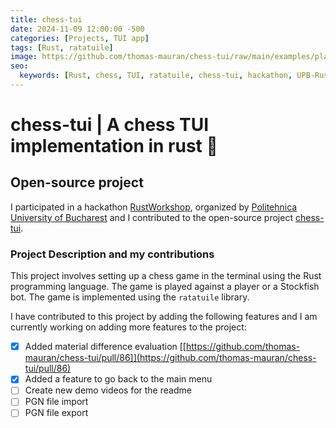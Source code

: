 ```yaml
---
title: chess-tui
date: 2024-11-09 12:00:00 -500
categories: [Projects, TUI app]
tags: [Rust, ratatuile]
image: https://github.com/thomas-mauran/chess-tui/raw/main/examples/play_against_white_bot.gif
seo:
  keywords: [Rust, chess, TUI, ratatuile, chess-tui, hackathon, UPB-RustWorkshop] 
---
```


# chess-tui |  A chess TUI implementation in rust 🦀  
## Open-source project

I participated in a hackathon [RustWorkshop](https://github.com/UPB-RustWorkshop), organized by [Politehnica University of Bucharest](https://upb.ro/) and I contributed to the open-source project [chess-tui](https://github.com/thomas-mauran/chess-tui).

### Project Description and my contributions
This project involves setting up a chess game in the terminal using the Rust programming language. The game is played against a player or a Stockfish bot. The game is implemented using the `ratatuile` library.

I have contributed to this project by adding the following features and I am currently working on adding more features to the project:
- [x] Added material difference evaluation [[https://github.com/thomas-mauran/chess-tui/pull/86]](https://github.com/thomas-mauran/chess-tui/pull/86)
- [x] Added a feature to go back to the main menu 
- [ ] Create new demo videos for the readme
- [ ] PGN file import
- [ ] PGN file export
